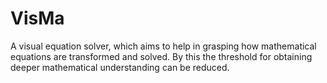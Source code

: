 # VisMa
A visual equation solver, which aims to help in grasping how mathematical equations are transformed and solved. By this the threshold for obtaining deeper mathematical understanding can be reduced.
